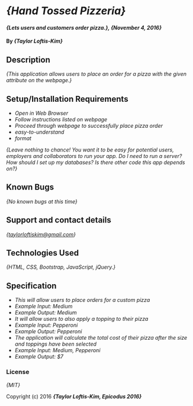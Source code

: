 # _{Hand Tossed Pizzeria}_
#### _{Lets users and customers order pizza.}, {November 4, 2016}_

#### By _**{Taylor Loftis-Kim}**_

## Description

_{This application allows users to place an order for a pizza with the given attribute on the webpage.}_

## Setup/Installation Requirements

* _Open in Web Browser_
* _Follow instructions listed on webpage_
* _Proceed through webpage to successfully place pizza order_
* _easy-to-understand_
* _format_

_{Leave nothing to chance! You want it to be easy for potential users, employers and collaborators to run your app. Do I need to run a server? How should I set up my databases? Is there other code this app depends on?}_

## Known Bugs

_{No known bugs at this time}_

## Support and contact details

_{taylorloftiskim@gmail.com}_

## Technologies Used

_{HTML, CSS, Bootstrap, JavaScript, jQuery.}_

## Specification

* _This will allow users to place orders for a custom pizza_
* _Example Input: Medium_
* _Example Output: Medium_
* _It will allow users to also apply a topping to their pizza_
* _Example Input: Pepperoni_
* _Example Output: Pepperoni_
* _The application will calculate the total cost of their pizza after the size and toppings have been selected_
* _Example Input: Medium, Pepperoni_
* _Example Output: $7_

### License

*{MIT}*

Copyright (c) 2016 **_{Taylor Loftis-Kim, Epicodus 2016}_**
